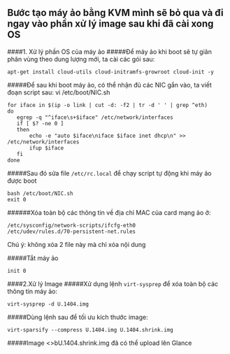 ## Bước tạo máy ảo bằng KVM mình sẽ bỏ qua và đi ngay vào phần xử lý image sau khi đã cài xong OS
####1. Xử lý phần OS của máy ảo
#####Để máy ảo khi boot sẽ tự giãn phân vùng theo dung lượng mới, ta cài các gói sau:
```
apt-get install cloud-utils cloud-initramfs-growroot cloud-init -y
```
#####Để sau khi boot máy ảo, có thể nhận đủ các NIC gắn vào, ta viết đoạn script sau:
vi /etc/boot/NIC.sh
```
for iface in $(ip -o link | cut -d: -f2 | tr -d ' ' | grep ^eth)
do
   egrep -q "^iface\s+$iface" /etc/network/interfaces
   if [ $? -ne 0 ]
   then
       echo -e "auto $iface\niface $iface inet dhcp\n" >> /etc/network/interfaces
       ifup $iface
   fi
done
```
#####Sau đó sửa file ```/etc/rc.local``` để chạy script tự động khi máy ảo được boot
```
bash /etc/boot/NIC.sh
exit 0
```
######Xóa toàn bộ các thông tin về địa chỉ MAC của card mạng ảo ở:
```
/etc/sysconfig/network-scripts/ifcfg-eth0 
/etc/udev/rules.d/70-persistent-net.rules
```
Chú ý: không xóa 2 file này mà chỉ xóa nội dung 

#####Tắt máy ảo 
```
init 0
```

####2.Xử lý Image 
#####Xử dụng lệnh ```virt-sysprep``` để xóa toàn bộ các thông tin máy ảo:
```
virt-sysprep -d U.1404.img
```
#####Dùng lệnh sau để tối ưu kích thước image:
```
virt-sparsify --compress U.1404.img U.1404.shrink.img
```
#####Image <>bU.1404.shrink.img</b> đã có thể upload lên Glance
